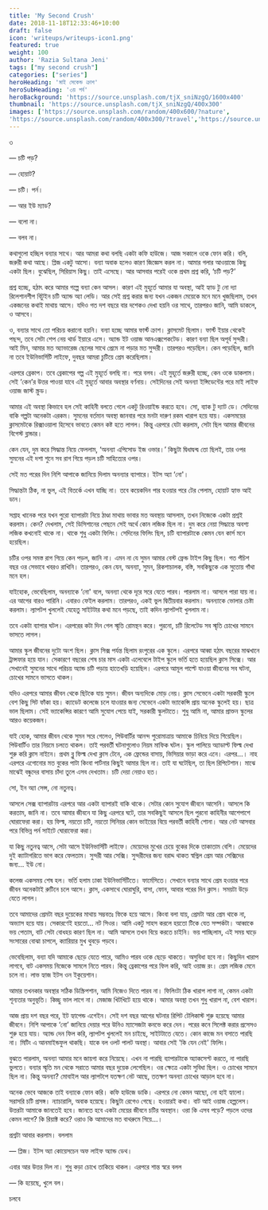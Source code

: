 ```yaml
---
title: 'My Second Crush'
date: 2018-11-18T12:33:46+10:00
draft: false
icon: 'writeups/writeups-icon1.png'
featured: true
weight: 100
author: 'Razia Sultana Jeni'
tags: ["my second crush"]
categories: ["series"]
heroHeading: 'মাই সেকেন্ড ক্রাশ'
heroSubHeading: '৩য় পর্ব'
heroBackground: 'https://source.unsplash.com/tjX_sniNzgQ/1600x400'
thumbnail: 'https://source.unsplash.com/tjX_sniNzgQ/400x300'
images: ['https://source.unsplash.com/random/400x600/?nature', 
'https://source.unsplash.com/random/400x300/?travel','https://source.unsplash.com/random/400x300/?architecture','https://source.unsplash.com/random/400x600/?buildings','https://source.unsplash.com/random/400x300/?city','https://source.unsplash.com/random/400x600/?business']
---
```

৩

— চটি পড়?

— হোয়াট?

— চটি। পর্ন।

— আর ইউ ম্যাড?

— বলো না।

— বলব না।

কথাগুলো হচ্ছিল বন্যার সাথে। আর আমরা কথা বলছি একটা কফি হাউজে। আজ সকালে ওকে ফোন করি। বলি, জরুরী কথা আছে। প্লিজ একটু আসো। বন্যা অবাক হলেও কারণ জিজ্ঞেস করল না। আমার গলার আওয়াজে কিছু একটা ছিল। বুঝেছিল, সিরিয়াস কিছু। তাই এসেছে। আর আসবার পরেই ওকে প্রথম প্রশ্ন করি, ‘চটি পড়?’ 

প্রশ্ন হচ্ছে, হঠাৎ করে আমার গল্পে বন্যা কেন আসল। কারণ এই মুহূর্তে আমার যা অবস্থা, আই হ্যাড টু নো দ্যা রিলেশানশীপ বিটুইন চটি অ্যান্ড অ্যা লেডি। আর সেই প্রশ্ন করার জন্য যখন একজন মেয়েকে মনে মনে খুজছিলাম, তখন একজনের কথাই মাথায় আসে। যদিও গত দশ বছরে বার দশেকও দেখা হয়নি ওর সাথে, তারপরও জানি, আমি ডাকলে, ও আসবে।

ও, বন্যার সাথে তো পরিচয় করানো হয়নি। বন্যা হচ্ছে আমার ফার্স্ট ক্রাশ। ক্লাসমেট ছিলাম। ফার্স্ট ইয়ার থেকেই পছন্দ, তবে সেটা শেপ নেয় থার্ড ইয়ারে এসে। অ্যান্ড ইট ওয়াজ আনএক্সপেকটেড। কারণ বন্যা ছিল অপূর্ব সুন্দরী। আই মিন, আমার মত অ্যাভারেজ ছেলের সাথে প্রেমে না পড়ার মত সুন্দরী। তারপরও পড়েছিল। কেন পড়েছিল, জানি না তবে ইউনিভার্সিটি লাইফে, দুবছর আমরা চুটিয়ে প্রেম করেছিলাম।

এরপরে ব্রেকাপ। তবে ব্রেকাপের গল্প এই মুহূর্তে বলছি না। পরে বলব। এই মুহূর্তে জরুরী হচ্ছে, কেন ওকে ডাকলাম। সেই ‘কেন’র উত্তর পাওয়া যাবে এই মুহূর্তে আবার অবস্থার বর্ণনায়। সেইদিনের সেই অনন্যা ইন্সিডেন্টের পরে মাই লাইফ ওয়াজ জাস্ট স্ক্রুড।

আমার এই অবস্থা কিভাবে হল সেই কাহিনী বলতে গেলে একটু রিওয়াইন্ড করতে হবে। সো, ব্যাক টু দ্যাট ডে। সেদিনের বাকি গল্পটা অনেকটা এরকম। সুমনের বর্তমান অবস্থা জানবার পরে মনটা দারুণ রকম খারাপ হয়ে যায়। একসময়ের ক্লাসমেটকে রিক্সাওয়ালা হিসেবে ভাবতে কেমন কষ্ট হতে লাগল। কিন্তু এরপরে যেটা করলাম, সেটা ছিল আমার জীবনের বিগেস্ট ব্লান্ডার। 

কেন যেন, দুম করে সিদ্ধান্ত নিয়ে ফেললাম, ‘অনন্যা এপিসোড ইজ ওভার।’ কিছুটা দ্বিধাদ্বন্দ্ব তো ছিলই, তার ওপর সুমনের এই দশা শুনে সব রাগ গিয়ে পড়ল চটি সাহিত্যের ওপর। 

সেই মত পরের দিন নিশি আপাকে জানিয়ে দিলাম অনন্যার ব্যাপারে। ইটস অ্যা ‘নো'।  

সিদ্ধান্তটা ঠিক, না ভুল, এই বিতর্কে এখন যাচ্ছি না। তবে কয়েকদিন পার হওয়ার পরে টের পেলাম, হোয়াট হ্যাভ আই ডান। 

সপ্তাহ খানেক পরে যখন পুরো ব্যাপারটা নিয়ে ঠাণ্ডা মাথায় ভাবার মত অবস্থায় আসলাম, তখন নিজেকে একটা প্রশ্নই করলাম। কেন? দেখলাম, সেই ডিসিশানের পেছনে সেই অর্থে কোন লজিক ছিল না। দুম করে নেয়া সিদ্ধান্তে অবশ্য লজিক কখনোই থাকে না। থাকে শুধু একটা ফিলিং। সেদিনের ফিলিং ছিল, চটি ব্যাপারটাকে কেমন যেন কার্স মনে হয়েছিল। 

চটির ওপর সমস্ত রাগ গিয়ে কেন পড়ল, জানি না। এমন না যে সুমন আমার বেস্ট ফ্রেন্ড টাইপ কিছু ছিল। গত পঁচিশ বছর ওর সেভাবে খবরও রাখিনি। তারপরও, কেন যেন, অনন্যা, সুমন, রিকশাচালক, বস্তি, সবকিছুকে এক সুতোয় গাঁথা মনে হল। 

যাইহোক, ভেবেছিলাম, অনন্যাকে ‘নো' বলে, অনন্যা থেকে দূরে সরে যেতে পারব। পারলাম না। আসলে পারা যায় না। এর আগের বারও পারিনি। এবারও ফেইল করলাম। তারপরও, একই ভুল দ্বিতীয়বার করলাম। অনন্যাকে ভোলার চেষ্টা করলাম। ল্যাপটপ খুললেই যেহেতু সাইটটার কথা মনে পড়ছে, তাই কদিন ল্যাপটপই খুললাম না। 

তবে একটা ব্যাপার ঘটল। এরপরের কটা দিন গেল স্মৃতি রোমন্থন করে। পুরনো, চটি রিলেটেড সব স্মৃতি চোখের সামনে ভাসতে লাগল। 

আমার স্কুল জীবনের দুটো অংশ ছিল। ক্লাস সিক্স পর্যন্ত ছিলাম রংপুরের এক স্কুলে। এরপরে আব্বা হঠাৎ বছরের মাঝখানে ট্রান্সফার হয়ে যান। সেকারণে বছরের শেষ চার মাস একটা এলেবেলে টাইপ স্কুলে ভর্তি হতে হয়েছিল ক্লাস সিক্সে। আর সেখানেই সুমনের সাথে পরিচয় অ্যান্ড চটি পড়ায় হাতেখড়ি হয়েছিল। এরপরে আমূল পাল্টে যাওয়া জীবনের সব ঘটনা, চোখের সামনে ভাসতে থাকল। 

যদিও এরপরে আমার জীবন থেকে ছিটকে যায় সুমন। জীবন অন্যদিকে মোড় নেয়। ক্লাস সেভেনে একটা সরকারী স্কুলে বেশ কিছু সিট ফাঁকা হয়। ক্যাডেট কলেজে চলে যাওয়ার জন্য সেভেনে একটা ভ্যাকেন্সি প্রায় অনেক স্কুলেই হয়। ছাত্র ভাল ছিলাম। সেই ভ্যাকেন্সির কারণে আমি সুযোগ পেয়ে যাই, সরকারী স্কুলটাতে। শুধু আমি না, আমার প্রাক্তন স্কুলের আরও কয়েকজন। 

যাই হোক, আমার জীবন থেকে সুমন সরে গেলেও, পিউবার্টির আনন্দ পুরোমাত্রায় আমাকে চিনিয়ে দিয়ে গিয়েছিল। পিউবার্টিও তার নিয়মে চলতে থাকল। তাই পরবর্তী ঘটনাগুলোও নিয়ম মাফিক ঘটল। স্কুল পালিয়ে অ্যাডাল্ট ফিল্ম দেখা শুরু করি ক্লাস নাইনে। প্রথম ব্লু ফিল্ম দেখা ক্লাস টেনে, এক ফ্রেন্ডের বাসায়, ভিসিয়ার ভাড়া করে এনে। এরপর…। নাহ এরপরে এগোনোর মত বুকের পাটা কিংবা পার্টনার কিছুই আমার ছিল না। তাই যা ঘটেছিল, তা ছিল  রিপিটেশান। মাঝে মাঝেই বন্ধুদের বাসায় চাঁদা তুলে এসব দেখতাম। চটি দেয়া নেয়াও হত। 

সো, ইন অ্যা সেন্স, নো নতুনত্ব। 

আসলে সেক্স ব্যাপারটায় এরপরে আর একটা ব্যাপারই বাকি থাকে। সেটার কোন সুযোগ জীবনে আসেনি। আসলে কি করতাম, জানি না। তবে আমার জীবনে যা কিছু এরপরে ঘটে, তার সবকিছুই আসলে ছিল পুরনো কাহিনীর আশেপাশে ঘোরাফেরা করা। হয় ফিল্ম, নয়তো চটি, নয়তো সিনিয়র কোন ভাইয়ের বিয়ে পরবর্তী কাহিনী শোনা। আর নেট আসবার পরে বিভিন্ন পর্ন সাইটে ঘোরাফেরা করা। 

যা কিছু নতুনত্ব আসে, সেটা আসে ইউনিভার্সিটি লাইফে। মেয়েদের মুখের চেয়ে বুকের দিকে তাকাতাম বেশি। মেয়েদের দুই ক্যাটাগরিতে ভাগ করে ফেলতাম। সুন্দরী আর সেক্সি। সুন্দরীদের জন্য বরাদ্দ থাকত স্বপ্নিল প্রেম আর সেক্সিদের জন্য… ইউ নো।

কলেজ একসময় শেষ হল। ভর্তি হলাম ঢাকা ইউনিভার্সিটিতে। ফার্মেসিতে। সেখানে বন্যার সাথে প্রেম হওয়ার পরে জীবন অনেকটাই রুটিনে চলে আসে। ক্লাস, একসাথে ঘোরাঘুরি, বাসা, ফোন, আবার পরের দিন ক্লাস। সময়টা উড়ে যেতে লাগল। 

তবে আমাদের প্রেমটা বছর দুয়েকের মাথায় সম্ভবতঃ ফিকে হয়ে আসে। কিংবা বলা যায়, প্রেমটা আর প্রেম থাকে না, অভ্যাস হয়ে যায়। সেকারণেই হয়তো… নট সিওর। আমি একটু সাহস করলে হয়তো টিকে যেত সম্পর্কটা। আব্বাকে ভয় পেতাম, বাট সেটা বোধহয় কারণ ছিল না। আমি আসলে তখন বিয়ে করতে চাইনি। ভয় পাচ্ছিলাম, এই সময় ঘাড়ে সংসারের বোঝা চাপলে, ক্যারিয়ার মুখ থুবড়ে পড়বে।

ভেবেছিলাম, বন্যা যদি আমাকে ছেড়ে যেতে পারে, আমিও পারব ওকে ছেড়ে থাকতে। অসুবিধা হবে না। কিছুদিন খারাপ লাগবে, বাট একসময় নিজেকে সামলে নিতে পারব। কিন্তু ব্রেকাপের পরে ফিল করি, আই ওয়াজ রং। প্রেম লজিক মেনে চলে না। লাভ হ্যাজ ইটস ওন ইকুয়েশান। 

আমার তখনকার অবস্থার সঠিক ডিস্ক্রিপশান, আমি নিজেও দিতে পারব না। ফিলিংটা ঠিক খারাপ লাগা না, কেমন একটা শূন্যতার অনুভূতি। কিচ্ছু ভাল লাগে না। মেজাজ খিটখিটে হয়ে থাকে। আমার অবস্থা তখন শুধু খারাপ না, বেশ খারাপ। 

আজ প্রায় দশ বছর পরে, ইট হ্যাপেন্ড এগেইন। সেই দশ বছর আগের ঘটনার রিপিট টেলিকাস্ট শুরু হয়েছে আমার জীবনে। নিশি আপাকে ‘নো’ জানিয়ে দেয়ার পরে উনিও ম্যাসেজটা কনভে করে দেন। পরের কনে সিলেক্ট করার প্রসেসও শুরু হয়ে যায়। অ্যান্ড দেন ফিল করি, ল্যাপটপ খুললেই মন চাইছে, সাইটটাতে যেতে। কোন কাজে মন বসাতে পারছি না। মিটিং এ আনমাইন্ডফুল থাকছি। যাকে বল ওলট পালট অবস্থা। আবার সেই 'কি যেন নেই' ফিলিং।

বুঝতে পারলাম, অনন্যা আমার মনে জায়গা করে নিয়েছে। এখন না পারছি ব্যাপারটাকে অ্যাকসেপ্ট করতে, না পারছি ভুলতে। বন্যার স্মৃতি মন থেকে সরাতে আমার বছর দুয়েক লেগেছিল। ওর ক্ষেত্রে একটা সুবিধা ছিল। ও চোখের সামনে ছিল না। কিন্তু অনন্যা? মোবাইল আর ল্যাপটপে যতক্ষণ নেট আছে, ততক্ষণ অনন্যা চোখের আড়াল হবে না।

অনেক ভেবে আজকে তাই বন্যাকে ফোন করি। কফি হাউজে ডাকি। এরপরে নো কেমন আছো, নো হাই হ্যালো। সরাসরি চটি প্রসঙ্গ। ন্যাচারালি, অবাক হয়েছে। কিছুটা রেগেও গেছে। হওয়ারই কথা। বাট আই ওয়াজ হেল্পলেস। উত্তরটা আমাকে জানতেই হবে। জানতে হবে একটা মেয়ের জীবনে চটির অবস্থান। ওরা কি এসব পড়ে? পড়লে ওদের কেমন লাগে? কি রিয়াক্ট করে? ওরাও কি আমাদের মত বাথরুমে গিয়ে…।

প্রশ্নটা আবার করলাম। বললাম

— প্লিজ। ইটস অ্যা কোয়েসচেন অফ লাইফ অ্যান্ড ডেথ।

এবার আর উত্তর দিল না। শুধু কড়া চোখে তাকিয়ে থাকল। এরপরে শান্ত স্বরে বলল

— কি হয়েছে, খুলে বল।


চলবে